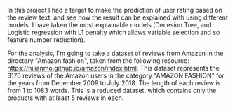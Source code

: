 In this project I had a target to make the prediction of user rating based on the review text, and see how the result can be explained with using different models. I have taken the most explainable models (Decesion Tree, and Logistic regression with L1 penalty which allows variable selection and so feature number reduction).

For the analysis, I'm going to take a dataset of reviews from Amazon in the directory "Amazon fashion", taken from the following resource: https://nijianmo.github.io/amazon/index.html. This dataset represents the 3176 reviews of the Amazon users in the category "AMAZON FASHION" for the years from December 2009 to July 2018. The length of each review is from 1 to 1083 words. This is a reduced dataset, which contains only the products with at least 5 reviews in each.
